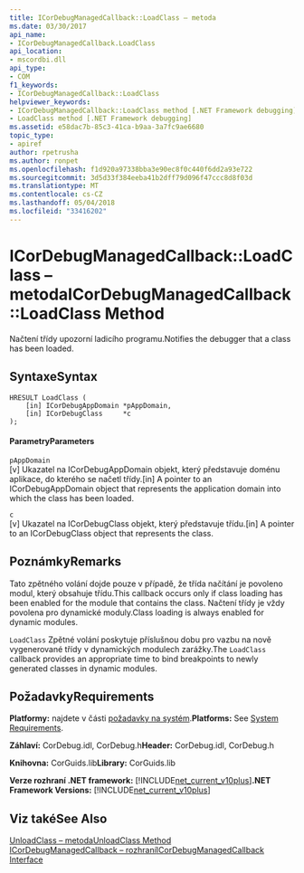 ```yaml
---
title: ICorDebugManagedCallback::LoadClass – metoda
ms.date: 03/30/2017
api_name:
- ICorDebugManagedCallback.LoadClass
api_location:
- mscordbi.dll
api_type:
- COM
f1_keywords:
- ICorDebugManagedCallback::LoadClass
helpviewer_keywords:
- ICorDebugManagedCallback::LoadClass method [.NET Framework debugging]
- LoadClass method [.NET Framework debugging]
ms.assetid: e58dac7b-85c3-41ca-b9aa-3a7fc9ae6680
topic_type:
- apiref
author: rpetrusha
ms.author: ronpet
ms.openlocfilehash: f1d920a97338bba3e90ec8f0c440f6dd2a93e722
ms.sourcegitcommit: 3d5d33f384eeba41b2dff79d096f47ccc8d8f03d
ms.translationtype: MT
ms.contentlocale: cs-CZ
ms.lasthandoff: 05/04/2018
ms.locfileid: "33416202"
---
```

# <a name="icordebugmanagedcallbackloadclass-method"></a><span data-ttu-id="52c81-102">ICorDebugManagedCallback::LoadClass – metoda</span><span class="sxs-lookup"><span data-stu-id="52c81-102">ICorDebugManagedCallback::LoadClass Method</span></span>
<span data-ttu-id="52c81-103">Načtení třídy upozorní ladicího programu.</span><span class="sxs-lookup"><span data-stu-id="52c81-103">Notifies the debugger that a class has been loaded.</span></span>  
  
## <a name="syntax"></a><span data-ttu-id="52c81-104">Syntaxe</span><span class="sxs-lookup"><span data-stu-id="52c81-104">Syntax</span></span>  
  
```  
HRESULT LoadClass (  
    [in] ICorDebugAppDomain *pAppDomain,  
    [in] ICorDebugClass     *c  
);  
```  
  
#### <a name="parameters"></a><span data-ttu-id="52c81-105">Parametry</span><span class="sxs-lookup"><span data-stu-id="52c81-105">Parameters</span></span>  
 `pAppDomain`  
 <span data-ttu-id="52c81-106">[v] Ukazatel na ICorDebugAppDomain objekt, který představuje doménu aplikace, do kterého se načetl třídy.</span><span class="sxs-lookup"><span data-stu-id="52c81-106">[in] A pointer to an ICorDebugAppDomain object that represents the application domain into which the class has been loaded.</span></span>  
  
 `c`  
 <span data-ttu-id="52c81-107">[v] Ukazatel na ICorDebugClass objekt, který představuje třídu.</span><span class="sxs-lookup"><span data-stu-id="52c81-107">[in] A pointer to an ICorDebugClass object that represents the class.</span></span>  
  
## <a name="remarks"></a><span data-ttu-id="52c81-108">Poznámky</span><span class="sxs-lookup"><span data-stu-id="52c81-108">Remarks</span></span>  
 <span data-ttu-id="52c81-109">Tato zpětného volání dojde pouze v případě, že třída načítání je povoleno modul, který obsahuje třídu.</span><span class="sxs-lookup"><span data-stu-id="52c81-109">This callback occurs only if class loading has been enabled for the module that contains the class.</span></span> <span data-ttu-id="52c81-110">Načtení třídy je vždy povolena pro dynamické moduly.</span><span class="sxs-lookup"><span data-stu-id="52c81-110">Class loading is always enabled for dynamic modules.</span></span>  
  
 <span data-ttu-id="52c81-111">`LoadClass` Zpětné volání poskytuje příslušnou dobu pro vazbu na nově vygenerované třídy v dynamických modulech zarážky.</span><span class="sxs-lookup"><span data-stu-id="52c81-111">The `LoadClass` callback provides an appropriate time to bind breakpoints to newly generated classes in dynamic modules.</span></span>  
  
## <a name="requirements"></a><span data-ttu-id="52c81-112">Požadavky</span><span class="sxs-lookup"><span data-stu-id="52c81-112">Requirements</span></span>  
 <span data-ttu-id="52c81-113">**Platformy:** najdete v části [požadavky na systém](../../../../docs/framework/get-started/system-requirements.md).</span><span class="sxs-lookup"><span data-stu-id="52c81-113">**Platforms:** See [System Requirements](../../../../docs/framework/get-started/system-requirements.md).</span></span>  
  
 <span data-ttu-id="52c81-114">**Záhlaví:** CorDebug.idl, CorDebug.h</span><span class="sxs-lookup"><span data-stu-id="52c81-114">**Header:** CorDebug.idl, CorDebug.h</span></span>  
  
 <span data-ttu-id="52c81-115">**Knihovna:** CorGuids.lib</span><span class="sxs-lookup"><span data-stu-id="52c81-115">**Library:** CorGuids.lib</span></span>  
  
 <span data-ttu-id="52c81-116">**Verze rozhraní .NET framework:** [!INCLUDE[net_current_v10plus](../../../../includes/net-current-v10plus-md.md)]</span><span class="sxs-lookup"><span data-stu-id="52c81-116">**.NET Framework Versions:** [!INCLUDE[net_current_v10plus](../../../../includes/net-current-v10plus-md.md)]</span></span>  
  
## <a name="see-also"></a><span data-ttu-id="52c81-117">Viz také</span><span class="sxs-lookup"><span data-stu-id="52c81-117">See Also</span></span>  
 [<span data-ttu-id="52c81-118">UnloadClass – metoda</span><span class="sxs-lookup"><span data-stu-id="52c81-118">UnloadClass Method</span></span>](../../../../docs/framework/unmanaged-api/debugging/icordebugmanagedcallback-unloadclass-method.md)  
 [<span data-ttu-id="52c81-119">ICorDebugManagedCallback – rozhraní</span><span class="sxs-lookup"><span data-stu-id="52c81-119">ICorDebugManagedCallback Interface</span></span>](../../../../docs/framework/unmanaged-api/debugging/icordebugmanagedcallback-interface.md)
